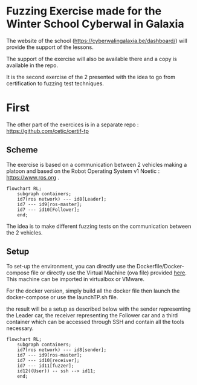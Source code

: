 # Fuzzing Exercise made for the Winter School Cyberwal in Galaxia

The website of the school (https://cyberwalingalaxia.be/dashboard/) will provide the support of the lessons.

The support of the exercise will also be available there and a copy is available in the repo.

It is the second exercise of the 2 presented with the idea to go from certification to fuzzing test techniques.

# First 

The other part of the exercices is in a separate repo : https://github.com/cetic/certif-tp

## Scheme  

The exercise is based on a communication between 2 vehicles making a platoon and based on the Robot Operating System v1 Noetic : https://www.ros.org .

```mermaid
flowchart RL;
    subgraph containers;
    id7(ros network) --- id8[Leader];
    id7 --- id9[ros-master];
    id7 --- id10[Follower];
    end;
```

The idea is to make different fuzzing tests on the communication between the 2 vehicles.

## Setup

To set-up the environment, you can directly use the Dockerfile/Docker-compose file or directly use the Virtual Machine (ova file) provided [here](https://drive.google.com/drive/folders/1wknAG07w7pQ9p1FiZ4O7q6dyjJpGx3pF?usp=sharing). This machine can be imported in virtualbox or VMware.

For the docker version, simply build all the docker file then launch the docker-compose or use the launchTP.sh file.

the result will be a setup as described below with the sender representing the Leader car, the receiver representing the Follower car and a third container which can be accessed through SSH and contain all the tools necessary.

```mermaid
flowchart RL;
    subgraph containers;
    id7(ros network) --- id8[sender];
    id7 --- id9[ros-master];
    id7 --- id10[receiver];
    id7 --- id11[fuzzer];
    id12((User)) -- ssh --> id11;
    end;
```

